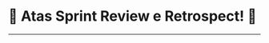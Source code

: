 # 📑 Atas Sprint Review e Retrospect! 📑

-----------------------------------------------------------------------------------------------------------